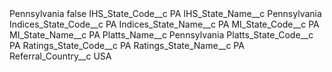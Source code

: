 <?xml version="1.0" encoding="UTF-8"?>
<CustomMetadata xmlns="http://soap.sforce.com/2006/04/metadata" xmlns:xsi="http://www.w3.org/2001/XMLSchema-instance" xmlns:xsd="http://www.w3.org/2001/XMLSchema">
    <label>Pennsylvania</label>
    <protected>false</protected>
    <values>
        <field>IHS_State_Code__c</field>
        <value xsi:type="xsd:string">PA</value>
    </values>
    <values>
        <field>IHS_State_Name__c</field>
        <value xsi:type="xsd:string">Pennsylvania</value>
    </values>
    <values>
        <field>Indices_State_Code__c</field>
        <value xsi:type="xsd:string">PA</value>
    </values>
    <values>
        <field>Indices_State_Name__c</field>
        <value xsi:type="xsd:string">PA</value>
    </values>
    <values>
        <field>MI_State_Code__c</field>
        <value xsi:type="xsd:string">PA</value>
    </values>
    <values>
        <field>MI_State_Name__c</field>
        <value xsi:type="xsd:string">PA</value>
    </values>
    <values>
        <field>Platts_Name__c</field>
        <value xsi:type="xsd:string">Pennsylvania</value>
    </values>
    <values>
        <field>Platts_State_Code__c</field>
        <value xsi:type="xsd:string">PA</value>
    </values>
    <values>
        <field>Ratings_State_Code__c</field>
        <value xsi:type="xsd:string">PA</value>
    </values>
    <values>
        <field>Ratings_State_Name__c</field>
        <value xsi:type="xsd:string">PA</value>
    </values>
    <values>
        <field>Referral_Country__c</field>
        <value xsi:type="xsd:string">USA</value>
    </values>
</CustomMetadata>
